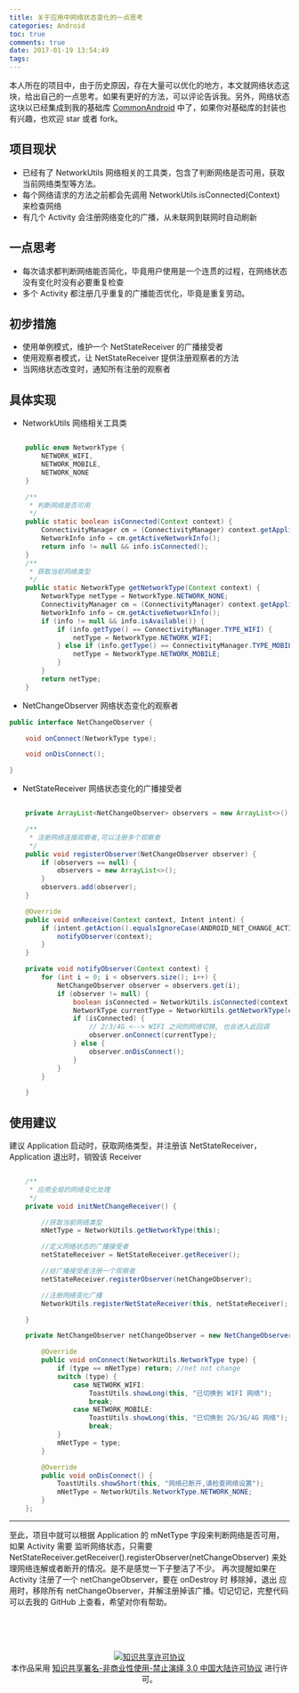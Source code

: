 ```yaml
---
title: 关于应用中网络状态变化的一点思考
categories: Android
toc: true
comments: true
date: 2017-01-19 13:54:49
tags:
---
```


本人所在的项目中，由于历史原因，存在大量可以优化的地方，本文就网络状态这块，给出自己的一点思考。如果有更好的方法，可以评论告诉我。另外，网络状态这块以已经集成到我的基础库 [CommonAndroid](https://github.com/mjd507/CommonAndroid) 中了，如果你对基础库的封装也有兴趣，也欢迎 star 或者 fork。

<!--more-->

## 项目现状
- 已经有了 NetworkUtils 网络相关的工具类，包含了判断网络是否可用，获取当前网络类型等方法。
- 每个网络请求的方法之前都会先调用 NetworkUtils.isConnected(Context) 来检查网络
- 有几个 Activity 会注册网络变化的广播，从未联网到联网时自动刷新

## 一点思考
- 每次请求都判断网络能否简化，毕竟用户使用是一个连贯的过程，在网络状态没有变化时没有必要重复检查
- 多个 Activity 都注册几乎重复的广播能否优化，毕竟是重复劳动。

## 初步措施
- 使用单例模式，维护一个 NetStateReceiver 的广播接受者
- 使用观察者模式，让 NetStateReceiver 提供注册观察者的方法
- 当网络状态改变时，通知所有注册的观察者

## 具体实现

- NetworkUtils 网络相关工具类
```java

    public enum NetworkType {
        NETWORK_WIFI,
        NETWORK_MOBILE,
        NETWORK_NONE
    }

    /**
     * 判断网络是否可用
     */
    public static boolean isConnected(Context context) {
        ConnectivityManager cm = (ConnectivityManager) context.getApplicationContext().getSystemService(Context.CONNECTIVITY_SERVICE);
        NetworkInfo info = cm.getActiveNetworkInfo();
        return info != null && info.isConnected();
    }
    /**
     * 获取当前网络类型
     */
    public static NetworkType getNetworkType(Context context) {
        NetworkType netType = NetworkType.NETWORK_NONE;
        ConnectivityManager cm = (ConnectivityManager) context.getApplicationContext().getSystemService(Context.CONNECTIVITY_SERVICE);
        NetworkInfo info = cm.getActiveNetworkInfo();
        if (info != null && info.isAvailable()) {
            if (info.getType() == ConnectivityManager.TYPE_WIFI) {
                netType = NetworkType.NETWORK_WIFI;
            } else if (info.getType() == ConnectivityManager.TYPE_MOBILE) {
                netType = NetworkType.NETWORK_MOBILE;
            }
        }
        return netType;
    }

```

- NetChangeObserver 网络状态变化的观察者
```java
public interface NetChangeObserver {

    void onConnect(NetworkType type);

    void onDisConnect();

}

```

- NetStateReceiver 网络状态变化的广播接受者
```java

    private ArrayList<NetChangeObserver> observers = new ArrayList<>();

    /**
     * 注册网络连接观察者,可以注册多个观察者
     */
    public void registerObserver(NetChangeObserver observer) {
        if (observers == null) {
            observers = new ArrayList<>();
        }
        observers.add(observer);
    }

    @Override
    public void onReceive(Context context, Intent intent) {
        if (intent.getAction().equalsIgnoreCase(ANDROID_NET_CHANGE_ACTION)) {
            notifyObserver(context);
        }
    }

    private void notifyObserver(Context context) {
        for (int i = 0; i < observers.size(); i++) {
            NetChangeObserver observer = observers.get(i);
            if (observer != null) {
                boolean isConnected = NetworkUtils.isConnected(context);
                NetworkType currentType = NetworkUtils.getNetworkType(context);
                if (isConnected) {
                    // 2/3/4G <--> WIFI 之间的网络切换, 也会进入此回调
                    observer.onConnect(currentType);
                } else {
                    observer.onDisConnect();
                }
            }
        }

    }

```

## 使用建议
建议 Application 启动时，获取网络类型，并注册该 NetStateReceiver，Application 退出时，销毁该 Receiver
```java

    /**
     * 应用全局的网络变化处理
     */
    private void initNetChangeReceiver() {

        //获取当前网络类型
        mNetType = NetworkUtils.getNetworkType(this);

        //定义网络状态的广播接受者
        netStateReceiver = NetStateReceiver.getReceiver();

        //给广播接受者注册一个观察者
        netStateReceiver.registerObserver(netChangeObserver);

        //注册网络变化广播
        NetworkUtils.registerNetStateReceiver(this, netStateReceiver);

    }

    private NetChangeObserver netChangeObserver = new NetChangeObserver() {

        @Override
        public void onConnect(NetworkUtils.NetworkType type) {
	        if (type == mNetType) return; //net not change
	        switch (type) {
	            case NETWORK_WIFI:
	                ToastUtils.showLong(this, "已切换到 WIFI 网络");
	                break;
	            case NETWORK_MOBILE:
	                ToastUtils.showLong(this, "已切换到 2G/3G/4G 网络");
	                break;
	        }
	        mNetType = type;
        }

        @Override
        public void onDisConnect() {
	        ToastUtils.showShort(this, "网络已断开,请检查网络设置");
        	mNetType = NetworkUtils.NetworkType.NETWORK_NONE;
        }
    };

```
------

至此，项目中就可以根据 Application 的 mNetType 字段来判断网络是否可用，如果 Activity 需要 监听网络状态，只需要 NetStateReceiver.getReceiver().registerObserver(netChangeObserver) 来处理网络连解或者断开的情况。是不是感觉一下子整洁了不少。
再次提醒如果在 Activity 注册了一个 netChangeObserver，要在 onDestroy 时 移除掉，退出 应用时，移除所有 netChangeObserver，并解注册掉该广播。切记切记，完整代码可以去我的 GitHub 上查看，希望对你有帮助。


<br /><br /><br />

<center>
<a rel="license" href="http://creativecommons.org/licenses/by-nc-nd/3.0/cn/"><img alt="知识共享许可协议" style="border-width:0" src="https://i.creativecommons.org/l/by-nc-nd/3.0/cn/88x31.png" /></a><br />
本作品采用 <a rel="license" href="http://creativecommons.org/licenses/by-nc-nd/3.0/cn/">知识共享署名-非商业性使用-禁止演绎 3.0 中国大陆许可协议</a> 进行许可。
</center>
